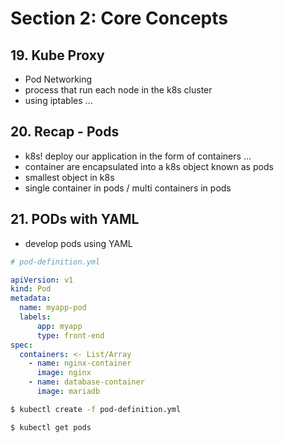 # Section 2: Core Concepts

## 19. Kube Proxy

- Pod Networking
- process that run each node in the k8s cluster
- using iptables ...

## 20. Recap - Pods

- k8s! deploy our application in the form of containers ...
- container are encapsulated into a k8s object known as pods
- smallest object in k8s
- single container in pods / multi containers in pods

## 21. PODs with YAML

- develop pods using YAML

```yaml
# pod-definition.yml

apiVersion: v1
kind: Pod
metadata:
  name: myapp-pod
  labels:
      app: myapp
      type: front-end
spec:
  containers: <- List/Array
    - name: nginx-container
      image: nginx
    - name: database-container
      image: mariadb

```

```bash
$ kubectl create -f pod-definition.yml

$ kubectl get pods
```
